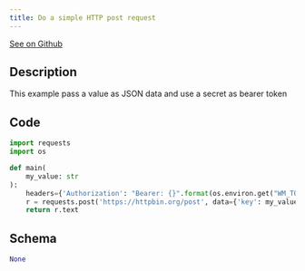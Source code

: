 ```yaml
---
title: Do a simple HTTP post request
---
```


[See on Github](https://github.com/windmill-labs/windmill/blob/main/starter/scripts/u/bot/http_request.py)

## Description

This example pass a value as JSON data and use a secret as bearer token

## Code

```python
import requests
import os

def main(
    my_value: str
):
    headers={'Authorization': "Bearer: {}".format(os.environ.get("WM_TOKEN"))}
    r = requests.post('https://httpbin.org/post', data={'key': my_value})
    return r.text

```

## Schema

```python
None
```


